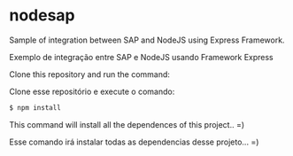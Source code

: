 # nodesap
Sample of integration between SAP and NodeJS using Express Framework.

Exemplo de integração entre SAP e NodeJS usando Framework Express

Clone this repository and run the command:

Clone esse repositório e execute o comando:

```sh
$ npm install
```
This command will install all the dependences of this project.. =)

Esse comando irá instalar todas as dependencias desse projeto... =)
